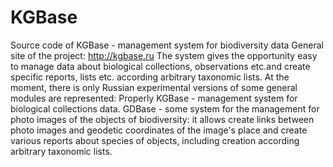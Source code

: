 # KGBase
Source code of KGBase - management system for biodiversity data
General site of the project: http://kgbase.ru
The system gives the opportunity easy to manage data about biological collections, observations etc.and create specific reports, lists etc. according arbitrary taxonomic lists.
At the moment, there is only Russian experimental versions of some general modules are represented:
Properly KGBase - management system for biological collections data.
GDBase - some system for the management for photo images of the objects of biodiversity: it allows create links between photo images and geodetic coordinates of the image's place and create various reports about species of objects, including creation according arbitrary taxonomic lists.
